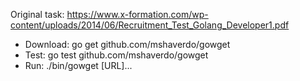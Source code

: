 Original task: https://www.x-formation.com/wp-content/uploads/2014/06/Recruitment_Test_Golang_Developer1.pdf

* Download: go get github.com/mshaverdo/gowget
* Test: go test github.com/mshaverdo/gowget
* Run: ./bin/gowget [URL]...
